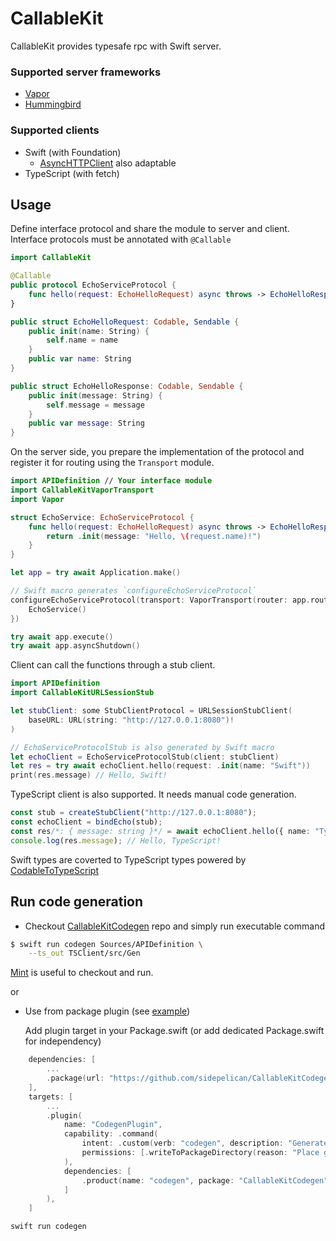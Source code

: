 # CallableKit

CallableKit provides typesafe rpc with Swift server.

### Supported server frameworks

- [Vapor](https://github.com/vapor/vapor)
- [Hummingbird](https://github.com/hummingbird-project/hummingbird)

### Supported clients

- Swift (with Foundation)
    - [AsyncHTTPClient](https://github.com/swift-server/async-http-client) also adaptable
- TypeScript (with fetch)

## Usage

Define interface protocol and share the module to server and client.
Interface protocols must be annotated with `@Callable`

```swift
import CallableKit

@Callable
public protocol EchoServiceProtocol {
    func hello(request: EchoHelloRequest) async throws -> EchoHelloResponse
}

public struct EchoHelloRequest: Codable, Sendable {
    public init(name: String) {
        self.name = name
    }
    public var name: String
}

public struct EchoHelloResponse: Codable, Sendable {
    public init(message: String) {
        self.message = message
    }
    public var message: String
}
```

On the server side, you prepare the implementation of the protocol and register it for routing using the `Transport` module.

```swift
import APIDefinition // Your interface module
import CallableKitVaporTransport
import Vapor

struct EchoService: EchoServiceProtocol {
    func hello(request: EchoHelloRequest) async throws -> EchoHelloResponse {
        return .init(message: "Hello, \(request.name)!")
    }
}

let app = try await Application.make()

// Swift macro generates `configureEchoServiceProtocol`
configureEchoServiceProtocol(transport: VaporTransport(router: app.routes) { _ in
    EchoService()
})

try await app.execute()
try await app.asyncShutdown()
```

Client can call the functions through a stub client.

```swift
import APIDefinition
import CallableKitURLSessionStub

let stubClient: some StubClientProtocol = URLSessionStubClient(
    baseURL: URL(string: "http://127.0.0.1:8080")!
)

// EchoServiceProtocolStub is also generated by Swift macro
let echoClient = EchoServiceProtocolStub(client: stubClient)
let res = try await echoClient.hello(request: .init(name: "Swift"))
print(res.message) // Hello, Swift!
```

TypeScript client is also supported.
It needs manual code generation.


```ts
const stub = createStubClient("http://127.0.0.1:8080");
const echoClient = bindEcho(stub);
const res/*: { message: string }*/ = await echoClient.hello({ name: "TypeScript" });
console.log(res.message); // Hello, TypeScript!
```

Swift types are coverted to TypeScript types powered by [CodableToTypeScript](https://github.com/omochi/CodableToTypeScript)

## Run code generation

- Checkout [CallableKitCodegen](https://github.com/sidepelican/CallableKitCodegen) repo and simply run executable command

```sh
$ swift run codegen Sources/APIDefinition \
    --ts_out TSClient/src/Gen
```

  [Mint](https://github.com/yonaskolb/Mint) is useful to checkout and run.

or

- Use from package plugin (see [example](https://github.com/sidepelican/CallableKit/tree/main/example))

  Add plugin target in your Package.swift (or add dedicated Package.swift for independency)

```swift
    dependencies: [
        ...
        .package(url: "https://github.com/sidepelican/CallableKitCodegen.git", from: "1.0.0"),
    ],
    targets: [
        ...
        .plugin(
            name: "CodegenPlugin",
            capability: .command(
                intent: .custom(verb: "codegen", description: "Generate codes from Sources/APIDefinition"),
                permissions: [.writeToPackageDirectory(reason: "Place generated code")]
            ),
            dependencies: [
                .product(name: "codegen", package: "CallableKitCodegen"),
            ]
        ),
    ]
```

```sh
swift run codegen
```
